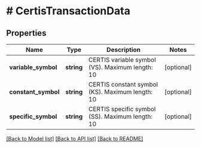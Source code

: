 # # CertisTransactionData

## Properties

Name | Type | Description | Notes
------------ | ------------- | ------------- | -------------
**variable_symbol** | **string** | CERTIS variable symbol (VS). Maximum length: 10 | [optional]
**constant_symbol** | **string** | CERTIS constant symbol (KS). Maximum length: 10 | [optional]
**specific_symbol** | **string** | CERTIS specific symbol (SS). Maximum length: 10 | [optional]

[[Back to Model list]](../../README.md#models) [[Back to API list]](../../README.md#endpoints) [[Back to README]](../../README.md)
